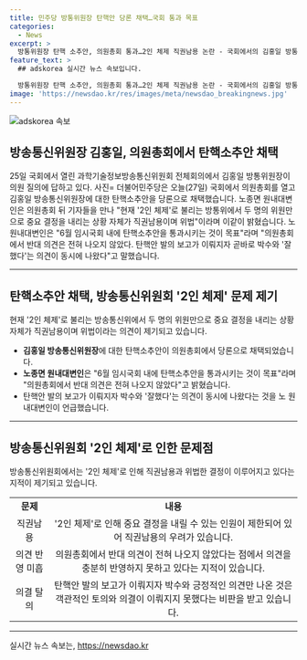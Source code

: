 ```yaml
---
title: 민주당 방통위원장 탄핵안 당론 채택…국회 통과 목표
categories:
  - News
excerpt: >
  방통위원장 탄핵 소추안, 의원총회 통과…2인 체제 직권남용 논란 - 국회에서의 김홍일 방통위원장에 대한 탄핵 소추안이 의원총회에서 통과되었습니다. 이에 노종면 원내대변인은 2인 체제로 중요 결정을 내리는 것은 직권남용과 위법이라고 밝혀, 6월 임시국회 내에 탄핵 소추안을 통과시키겠다고 목표를 밝혔습니다. 탄핵안 발의 과정에서는 반대 의견 없이 박수와 찬사가 동시에 나왔다고 합니다.
feature_text: >
  ## adskorea 실시간 뉴스 속보입니다.

  방통위원장 탄핵 소추안, 의원총회 통과…2인 체제 직권남용 논란 - 국회에서의 김홍일 방통위원장에 대한 탄핵 소추안이 의원총회에서 통과되었습니다. 이에 노종면 원내대변인은 2인 체제로 중요 결정을 내리는 것은 직권남용과 위법이라고 밝혀, 6월 임시국회 내에 탄핵 소추안을 통과시키겠다고 목표를 밝혔습니다. 탄핵안 발의 과정에서는 반대 의견 없이 박수와 찬사가 동시에 나왔다고 합니다.
image: 'https://newsdao.kr/res/images/meta/newsdao_breakingnews.jpg'
---
```


<p><img src="https://newsdao.kr/res/images/meta/newsdao_breakingnews.jpg" alt="adskorea 속보" /></p>

<h2 data-ke-size="size26">방송통신위원장 김홍일, 의원총회에서 탄핵소추안 채택</h2>

<p data-ke-size="size16">25일 국회에서 열린 과학기술정보방송통신위원회 전체회의에서 김홍일 방통위원장이 의원 질의에 답하고 있다. 사진= 더불어민주당은 오늘(27일) 국회에서 의원총회를 열고 김홍일 방송통신위원장에 대한 탄핵소추안을 당론으로 채택했습니다. 노종면 원내대변인은 의원총회 뒤 기자들을 만나 "현재 '2인 체제'로 불리는 방통위에서 두 명의 위원만으로 중요 결정을 내리는 상황 자체가 직권남용이며 위법"이라며 이같이 밝혔습니다. 노 원내대변인은 "6월 임시국회 내에 탄핵소추안을 통과시키는 것이 목표"라며 "의원총회에서 반대 의견은 전혀 나오지 않았다. 탄핵안 발의 보고가 이뤄지자 곧바로 박수와 '잘했다'는 의견이 동시에 나왔다"고 말했습니다.</p>

<hr>

<h2 data-ke-size="size26">탄핵소추안 채택, 방송통신위원회 '2인 체제' 문제 제기</h2>

<p data-ke-size="size16">현재 '2인 체제'로 불리는 방송통신위에서 두 명의 위원만으로 중요 결정을 내리는 상황 자체가 직권남용이며 위법이라는 의견이 제기되고 있습니다.</p>

<ul>
  <li><b>김홍일 방송통신위원장</b>에 대한 탄핵소추안이 의원총회에서 당론으로 채택되었습니다.</li>
  <li><b>노종면 원내대변인</b>은 "6월 임시국회 내에 탄핵소추안을 통과시키는 것이 목표"라며 "의원총회에서 반대 의견은 전혀 나오지 않았다"고 밝혔습니다.</li>
  <li>탄핵안 발의 보고가 이뤄지자 박수와 '잘했다'는 의견이 동시에 나왔다는 것을 노 원내대변인이 언급했습니다.</li>
</ul>

<hr>

<h2 data-ke-size="size26">방송통신위원회 '2인 체제'로 인한 문제점</h2>

<p><p data-ke-size="size16">방송통신위원회에서는 '2인 체제'로 인해 직권남용과 위법한 결정이 이루어지고 있다는 지적이 제기되고 있습니다.<p></p>

<table width="624">
<tbody>
<tr>
<td style="text-align: center; height: 17px;"><b>문제</b></td>
<td style="text-align: center; height: 17px;"><b>내용</b></td>
</tr>
<tr>
<td style="text-align: center; height: 17px;">직권남용</td>
<td style="text-align: center; height: 17px;">'2인 체제'로 인해 중요 결정을 내릴 수 있는 인원이 제한되어 있어 직권남용의 우려가 있습니다.</td>
</tr>
<tr>
<td style="text-align: center; height: 17px;">의견 반영 미흡</td>
<td style="text-align: center; height: 17px;">의원총회에서 반대 의견이 전혀 나오지 않았다는 점에서 의견을 충분히 반영하지 못하고 있다는 지적이 있습니다.</td>
</tr>
<tr>
<td style="text-align: center; height: 17px;">의결 탈의</td>
<td style="text-align: center; height: 17px;">탄핵안 발의 보고가 이뤄지자 박수와 긍정적인 의견만 나온 것은 객관적인 토의와 의결이 이뤄지지 못했다는 비판을 받고 있습니다.</td>
</tr>
</tbody>
</table>

<hr>
실시간 뉴스 속보는, <a href="https://newsdao.kr" rel="dofollow">https://newsdao.kr</a>


